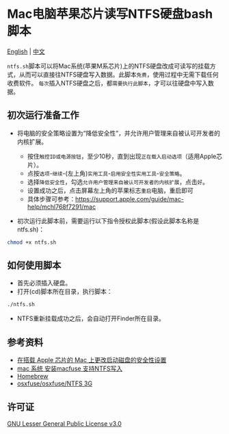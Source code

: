 # Mac电脑苹果芯片读写NTFS硬盘bash脚本

[English](readme.md) | [中文](readme-zh.md)

`ntfs.sh`脚本可以将Mac系统(苹果M系芯片)上的NTFS硬盘改成可读写的挂载方式，从而可以直接往NTFS硬盘写入数据。此脚本`免费`，使用过程中无需下载任何收费软件。
`每次`插入NTFS硬盘之后，都`需要执行此脚本`，才可以往硬盘中写入数据。

## 初次运行准备工作
- 将电脑的安全策略设置为“降低安全性”，并允许用户管理来自被认可开发者的内核扩展。
  - 按住`触控ID或电源按钮`，至少10秒，直到出现`正在载入启动选项`（适用Apple芯片）。
  - 点按`选项`-`继续`-(左上角)`实用工具`-`启用安全性实用工具`-`安全策略`。
  - 选择`降低安全性`，勾选`允许用户管理来自被认可开发者的内核扩展`，点击`好`。
  - 设置成功之后，点击屏幕左上角的苹果标志`重启`电脑，重启即可
  - 具体步骤可参考：https://support.apple.com/guide/mac-help/mchl768f7291/mac

- 初次运行此脚本前，需要运行以下指令授权此脚本(假设此脚本名称是ntfs.sh)：
```bash
chmod +x ntfs.sh
```

## 如何使用脚本
- 首先必须插入硬盘。
- 打开(cd)脚本所在目录，执行脚本：
```bash
./ntfs.sh
```
- NTFS重新挂载成功之后，会自动打开Finder所在目录。


## 参考资料
- [在搭载 Apple 芯片的 Mac 上更改启动磁盘的安全性设置](https://support.apple.com/guide/mac-help/mchl768f7291/mac)
- [mac 系统 安装macfuse 支持NTFS写入](https://www.cnblogs.com/qkcan/p/17473575.html)
- [Homebrew](https://brew.sh/)
- [osxfuse/osxfuse/NTFS 3G](https://github.com/osxfuse/osxfuse/wiki/NTFS-3G)

## 许可证
[GNU Lesser General Public License v3.0](https://choosealicense.com/licenses/gpl-3.0/)